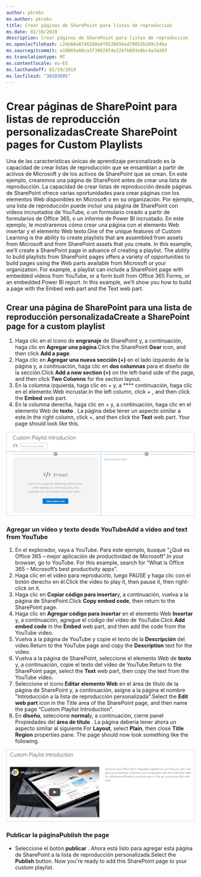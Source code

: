 ```yaml
---
author: pkrebs
ms.author: pkrebs
title: Crear páginas de SharePoint para listas de reproducción
ms.date: 02/10/2019
description: Crear páginas de SharePoint para listas de reproducción
ms.openlocfilehash: c2de66a0746260e8f6539656ad70052b209c54ba
ms.sourcegitcommit: e10085e60ca3f38029fde229fb093e6bc4a34203
ms.translationtype: MT
ms.contentlocale: es-ES
ms.lasthandoff: 02/19/2019
ms.locfileid: "30103695"
---
```

# <a name="create-sharepoint-pages-for-custom-playlists"></a><span data-ttu-id="f696e-103">Crear páginas de SharePoint para listas de reproducción personalizadas</span><span class="sxs-lookup"><span data-stu-id="f696e-103">Create SharePoint pages for Custom Playlists</span></span>

<span data-ttu-id="f696e-p101">Una de las características únicas de aprendizaje personalizado es la capacidad de crear listas de reproducción que se ensamblan a partir de activos de Microsoft y de los activos de SharePoint que se crean. En este ejemplo, crearemos una página de SharePoint antes de crear una lista de reproducción. La capacidad de crear listas de reproducción desde páginas de SharePoint ofrece varias oportunidades para crear páginas con los elementos Web disponibles en Microsoft o en su organización. Por ejemplo, una lista de reproducción puede incluir una página de SharePoint con vídeos incrustados de YouTube, o un formulario creado a partir de formularios de Office 365, o un informe de Power BI incrustado. En este ejemplo, le mostraremos cómo crear una página con el elemento Web insertar y el elemento Web texto.</span><span class="sxs-lookup"><span data-stu-id="f696e-p101">One of the unique features of Custom Learning is the ability to create playlists that are assembled from assets from Microsoft and from SharePoint assets that you create. In this example, we’ll create a SharePoint page in advance of creating a playlist. The ability to build playlists from SharePoint pages offers a variety of opportunities to build pages using the Web parts available from Microsoft or your organization. For example, a playlist can include a SharePoint page with embedded videos from YouTube, or a form built from Office 365 Forms, or an embedded Power BI report. In this example, we’ll show you how to build a page with the Embed web part and the Text web part.</span></span>  

## <a name="create-a-sharepoint-page-for-a-custom-playlist"></a><span data-ttu-id="f696e-109">Crear una página de SharePoint para una lista de reproducción personalizada</span><span class="sxs-lookup"><span data-stu-id="f696e-109">Create a SharePoint page for a custom playlist</span></span>

1. <span data-ttu-id="f696e-110">Haga clic en el icono de **engranaje** de SharePoint y, a continuación, haga clic en **Agregar una página**.</span><span class="sxs-lookup"><span data-stu-id="f696e-110">Click the SharePoint **Gear** icon, and then click **Add a page**.</span></span>
2. <span data-ttu-id="f696e-111">Haga clic en **Agregar una nueva sección (+)** en el lado izquierdo de la página y, a continuación, haga clic en **dos columnas** para el diseño de la sección.</span><span class="sxs-lookup"><span data-stu-id="f696e-111">Click **Add a new section (+)** on the left-hand side of the page, and then click **Two Columns** for the section layout.</span></span>
3. <span data-ttu-id="f696e-112">En la columna izquierda, haga clic en + y, a \*\*\*\* continuación, haga clic en el elemento Web incrustar.</span><span class="sxs-lookup"><span data-stu-id="f696e-112">In the left column, click + , and then click the **Embed** web part.</span></span> 
4. <span data-ttu-id="f696e-p102">En la columna derecha, haga clic en + y, a continuación, haga clic en el elemento Web de **texto** . La página debe tener un aspecto similar a este.</span><span class="sxs-lookup"><span data-stu-id="f696e-p102">In the right column, click +, and then click the **Text** web part. Your page should look like this.</span></span>

![CG-pagenewstart. png](media/cg-pagenewstart.png)

### <a name="add-a-video-and-text-from-youtube"></a><span data-ttu-id="f696e-116">Agregar un vídeo y texto desde YouTube</span><span class="sxs-lookup"><span data-stu-id="f696e-116">Add a video and text from YouTube</span></span>

1. <span data-ttu-id="f696e-p103">En el explorador, vaya a YouTube. Para este ejemplo, busque "¿Qué es Office 365 – mejor aplicación de productividad de Microsoft".</span><span class="sxs-lookup"><span data-stu-id="f696e-p103">In your browser, go to YouTube. For this example, search for “What is Office 365 – Microsoft’s best productivity apps”.</span></span>
2. <span data-ttu-id="f696e-119">Haga clic en el vídeo para reproducirlo, luego PAUSE y haga clic con el botón derecho en él.</span><span class="sxs-lookup"><span data-stu-id="f696e-119">Click the video to play it, then pause it, then right-click on it.</span></span> 
3. <span data-ttu-id="f696e-120">Haga clic en **Copiar código para insertar**y, a continuación, vuelva a la página de SharePoint.</span><span class="sxs-lookup"><span data-stu-id="f696e-120">Click **Copy embed code**, then return to the SharePoint page.</span></span> 
4. <span data-ttu-id="f696e-121">Haga clic en **Agregar código para insertar** en el elemento Web **Insertar** y, a continuación, agregue el código del vídeo de YouTube.</span><span class="sxs-lookup"><span data-stu-id="f696e-121">Click **Add embed code** in the **Embed** web part, and then add the code from the YouTube video.</span></span>
5. <span data-ttu-id="f696e-122">Vuelva a la página de YouTube y copie el texto de la **Descripción** del vídeo.</span><span class="sxs-lookup"><span data-stu-id="f696e-122">Return to the YouTube page and copy the **Description** text for the video.</span></span> 
6. <span data-ttu-id="f696e-123">Vuelva a la página de SharePoint, seleccione el elemento Web de **texto** y, a continuación, copie el texto del vídeo de YouTube.</span><span class="sxs-lookup"><span data-stu-id="f696e-123">Return to the SharePoint page, select the **Text** web part, then copy the text from the YouTube video.</span></span>
7. <span data-ttu-id="f696e-124">Seleccione el icono **Editar elemento Web** en el área de título de la página de SharePoint y, a continuación, asigne a la página el nombre "Introducción a la lista de reproducción personalizada".</span><span class="sxs-lookup"><span data-stu-id="f696e-124">Select the **Edit web part** icon  in the Title area of the SharePoint page, and then name the page “Custom Playlist Introduction”.</span></span> 
8. <span data-ttu-id="f696e-p104">En **diseño**, seleccione **normal**y, a continuación, cierre panel Propiedades del **área de título** . La página debería tener ahora un aspecto similar al siguiente.</span><span class="sxs-lookup"><span data-stu-id="f696e-p104">For **Layout**, select **Plain**, then close **Title Region** properties pane. The page should now look something like the following.</span></span> 

![CG-pagenewfinish. png](media/cg-pagenewfinish.png)

### <a name="publish-the-page"></a><span data-ttu-id="f696e-128">Publicar la página</span><span class="sxs-lookup"><span data-stu-id="f696e-128">Publish the page</span></span>

- <span data-ttu-id="f696e-p105">Seleccione el botón **publicar** . Ahora está listo para agregar esta página de SharePoint a la lista de reproducción personalizada.</span><span class="sxs-lookup"><span data-stu-id="f696e-p105">Select the **Publish** button. Now you're ready to add this SharePoint page to your custom playlist.</span></span> 